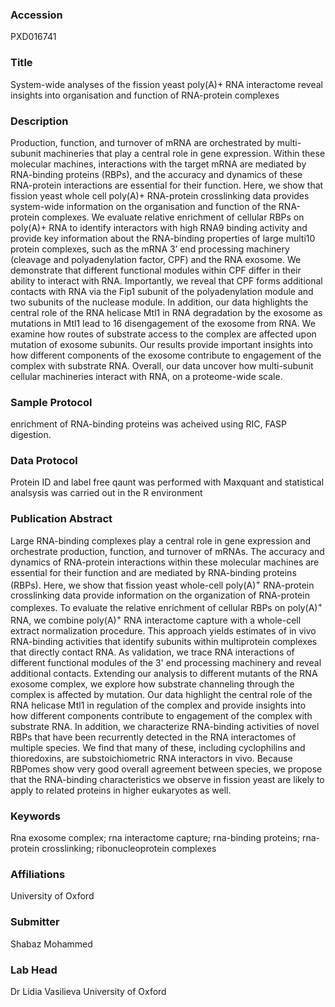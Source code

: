 ### Accession
PXD016741

### Title
System-wide analyses of the fission yeast poly(A)+ RNA interactome reveal insights into organisation and function of RNA-protein complexes

### Description
Production, function, and turnover of mRNA are orchestrated by multi-subunit machineries that play a central role in gene expression. Within these molecular machines, interactions with the target mRNA are mediated by RNA-binding proteins (RBPs), and the accuracy and dynamics of these RNA-protein interactions are essential for their function. Here, we show that fission yeast whole cell poly(A)+ RNA-protein crosslinking data provides system-wide information on the organisation and function of the RNA-protein complexes. We evaluate relative enrichment of cellular RBPs on poly(A)+ RNA to identify interactors with high RNA9 binding activity and provide key information about the RNA-binding properties of large multi10 protein complexes, such as the mRNA 3’ end processing machinery (cleavage and polyadenylation factor, CPF) and the RNA exosome. We demonstrate that different functional modules within CPF differ in their ability to interact with RNA. Importantly, we reveal that CPF forms additional contacts with RNA via the Fip1 subunit of the polyadenylation module and two subunits of the nuclease module. In addition, our data highlights the central role of the RNA helicase Mtl1 in RNA degradation by the exosome as mutations in Mtl1 lead to 16 disengagement of the exosome from RNA. We examine how routes of substrate access to the complex are affected upon mutation of exosome subunits. Our results provide important insights into how different components of the exosome contribute to engagement of the complex with substrate RNA. Overall, our data uncover how multi-subunit cellular machineries interact with RNA, on a proteome-wide scale.

### Sample Protocol
enrichment of RNA-binding proteins was acheived using RIC, FASP digestion.

### Data Protocol
Protein ID and label free qaunt was performed with Maxquant and statistical analsysis was carried out in the R environment

### Publication Abstract
Large RNA-binding complexes play a central role in gene expression and orchestrate production, function, and turnover of mRNAs. The accuracy and dynamics of RNA-protein interactions within these molecular machines are essential for their function and are mediated by RNA-binding proteins (RBPs). Here, we show that fission yeast whole-cell poly(A)<sup>+</sup> RNA-protein crosslinking data provide information on the organization of RNA-protein complexes. To evaluate the relative enrichment of cellular RBPs on poly(A)<sup>+</sup> RNA, we combine poly(A)<sup>+</sup> RNA interactome capture with a whole-cell extract normalization procedure. This approach yields estimates of in vivo RNA-binding activities that identify subunits within multiprotein complexes that directly contact RNA. As validation, we trace RNA interactions of different functional modules of the 3' end processing machinery and reveal additional contacts. Extending our analysis to different mutants of the RNA exosome complex, we explore how substrate channeling through the complex is affected by mutation. Our data highlight the central role of the RNA helicase Mtl1 in regulation of the complex and provide insights into how different components contribute to engagement of the complex with substrate RNA. In addition, we characterize RNA-binding activities of novel RBPs that have been recurrently detected in the RNA interactomes of multiple species. We find that many of these, including cyclophilins and thioredoxins, are substoichiometric RNA interactors in vivo. Because RBPomes show very good overall agreement between species, we propose that the RNA-binding characteristics we observe in fission yeast are likely to apply to related proteins in higher eukaryotes as well.

### Keywords
Rna exosome complex; rna interactome capture; rna-binding proteins; rna-protein crosslinking; ribonucleoprotein complexes

### Affiliations
University of Oxford

### Submitter
Shabaz Mohammed

### Lab Head
Dr Lidia Vasilieva
University of Oxford


